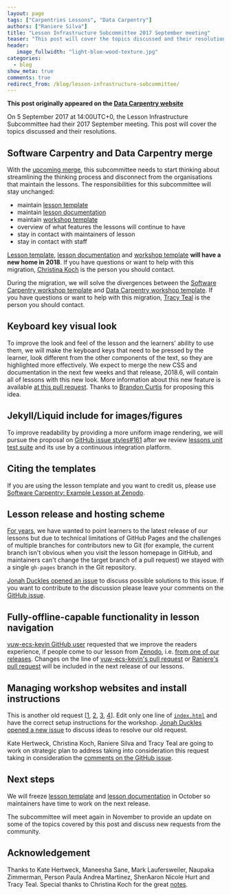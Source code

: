 ```yaml
---
layout: page
tags: ["Carpentries Lessons", "Data Carpentry"]
authors: ["Raniere Silva"]
title: "Lesson Infrastructure Subcommittee 2017 September meeting"
teaser: "This post will cover the topics discussed and their resolutions."
header:
   image_fullwidth: "light-blue-wood-texture.jpg"
categories:
  - blog
show_meta: true
comments: true
redirect_from: /blog/lesson-infrastructure-subcommittee/
--- 
```


**This post originally appeared on the [Data Carpentry website](https://datacarpentry.org)**

On 5 September 2017 at 14:00UTC+0,
the Lesson Infrastructure Subcommittee had their 2017 September meeting.
This post will cover the topics discussed and their resolutions.

## Software Carpentry and Data Carpentry merge

With the [upcoming merge](https://software-carpentry.org/blog/2017/09/merger.html),
this subcommittee needs to start thinking about streamlining the thinking process and disconnect from the organisations that maintain the lessons.
The responsibilities for this subcommittee will stay unchanged:

- maintain [lesson template](https://github.com/swcarpentry/styles)
- maintain [lesson documentation](https://github.com/swcarpentry/lesson-example)
- maintain [workshop template](https://github.com/swcarpentry/workshop-template)
- overview of what features the lessons will continue to have
- stay in contact with maintainers of lesson
- stay in contact with staff

[Lesson template](https://github.com/swcarpentry/styles),
[lesson documentation](https://github.com/swcarpentry/lesson-example)
and
[workshop template](https://github.com/swcarpentry/workshop-template)
**will have a new home in 2018**.
If you have questions or want to help with this migration,
[Christina Koch](mailto:christinakconnect@gmail.com) is the person you should contact.

During the migration,
we will solve the divergences between the
[Software Carpentry workshop template](https://github.com/swcarpentry/workshop-template)
and
[Data Carpentry workshop template](https://github.com/datacarpentry/workshop-template).
If you have questions or want to help with this migration,
[Tracy Teal](mailto:tkteal@datacarpentry.org) is the person you should contact.

## Keyboard key visual look

To improve the look and feel of the lesson and the learners' ability to use them,
we will make the keyboard keys that need to be pressed by the learner, look different from the other components of the text, so they are highlighted more effectively.
We expect to merge the new CSS and documentation in the next few weeks
and that release, 2018.6, will contain all of lessons with this new look.
More information about this new feature is available [at this pull request](https://github.com/swcarpentry/styles/pull/165).
Thanks to [Brandon Curtis](https://github.com/brandoncurtis) for proposing this idea.

## Jekyll/Liquid include for images/figures

To improve readability by providing a more uniform image rendering,
we will pursue the proposal on [GitHub issue styles#161](https://github.com/swcarpentry/styles/issues/161)
after we review [lessons unit test suite](https://github.com/swcarpentry/styles/blob/gh-pages/bin/lesson_check.py)
and its use by a continuous integration platform.

## Citing the templates

If you are using the lesson template
and you want to credit us,
please use [Software Carpentry: Example Lesson at Zenodo](https://zenodo.org/record/838778#.WbPw1HVifCl).

## Lesson release and hosting scheme

[For years](http://lists.software-carpentry.org/pipermail/maintainers/2016-April/000230.html),
we have wanted to point learners to the latest release of our lessons
but due to technical limitations of GitHub Pages
and the challenges of multiple branches for contributors new to Git
(for example, the current branch isn't obvious when you visit the lesson homepage in GitHub, and maintainers can't change the target branch of a pull request)
we stayed with a single `gh-pages` branch in the Git repository.

[Jonah Duckles opened an issue](https://github.com/swcarpentry/lesson-example/issues/126)
to discuss possible solutions to this issue.
If you want to contribute to the discussion
please leave your comments on the [GitHub issue](https://github.com/swcarpentry/lesson-example/issues/126).

## Fully-offline-capable functionality in lesson navigation

[vuw-ecs-kevin GitHub user](https://github.com/vuw-ecs-kevin)
requested that we improve the readers experience, if people come to our lesson from [Zenodo](https://zenodo.org/),
i.e. [from one of our releases](https://software-carpentry.org/blog/2017/08/release-2017.08.html).
Changes on the line of [vuw-ecs-kevin's pull request](https://github.com/swcarpentry/styles/pull/166) or [Raniere's pull request](https://github.com/swcarpentry/lesson-example/pull/127)
will be included in the next release of our lessons.

## Managing workshop websites and install instructions

This is another old request [[1](https://github.com/swcarpentry/DEPRECATED-bc/pull/415), [2](https://github.com/swcarpentry/DEPRECATED-bc/pull/738), [3](https://github.com/swcarpentry/workshop-template/issues/194), [4](https://github.com/swcarpentry/amy/issues/1087)].
Edit only one line of [`index.html`](https://github.com/swcarpentry/workshop-template/blob/gh-pages/index.html)
and have the correct setup instructions for the workshop.
[Jonah Duckles opened a new issue](https://github.com/swcarpentry/workshop-template/issues/421)
to discuss ideas to resolve our old request.

Kate Hertweck,
Christina Koch,
Raniere Silva
and
Tracy Teal
are going to work on strategic plan to address taking into consideration this request taking in consideration the [comments on the GitHub issue](https://github.com/swcarpentry/workshop-template/issues/421).

## Next steps

We will freeze
[lesson template](https://github.com/swcarpentry/styles)
and
[lesson documentation](https://github.com/swcarpentry/lesson-example)
in October
so maintainers have time to work on the next release.

The subcommittee will meet again in November to provide an update on some of the topics covered by this post
and discuss new requests from the community.

## Acknowledgement

Thanks to
Kate Hertweck,
Maneesha Sane,
Mark Laufersweiler,
Naupaka Zimmerman,
Person Paula Andrea Martinez,
SherAaron Nicole Hurt
and
Tracy Teal.
Special thanks to Christina Koch for the great [notes](http://pad.software-carpentry.org/infrastructure-subcommittee).
